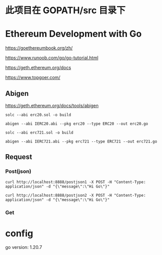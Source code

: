 # 此项目在 GOPATH/src 目录下

# Ethereum Development with Go

https://goethereumbook.org/zh/

https://www.runoob.com/go/go-tutorial.html

https://geth.ethereum.org/docs

https://www.topgoer.com/

## Abigen

https://geth.ethereum.org/docs/tools/abigen

`solc --abi erc20.sol -o build`

`abigen --abi IERC20.abi --pkg erc20 --type ERC20 --out erc20.go`

`solc --abi erc721.sol -o build`

`abigen --abi IERC721.abi --pkg erc721 --type ERC721 --out erc721.go`

## Request

### Post(json)

`curl http://localhost:8888/postjson1 -X POST -H "Content-Type: application/json" -d "{\"message\":\"Hi Go\"}"`

`curl http://localhost:8888/postjson2 -X POST -H "Content-Type: application/json" -d "{\"message\":\"Hi Go\"}"`

### Get

# config

go version: 1.20.7
